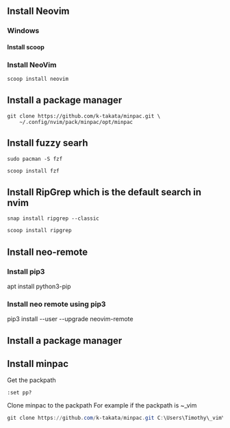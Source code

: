 ## Install Neovim
### Windows
#### Install scoop

### Install NeoVim
```powershell
scoop install neovim
```
## Install a package manager
```shell
git clone https://github.com/k-takata/minpac.git \
    ~/.config/nvim/pack/minpac/opt/minpac
```

## Install fuzzy searh
```shell
sudo pacman -S fzf
```
```powershell
scoop install fzf
```

 ## Install RipGrep which is the default search in nvim
 ```shell
 snap install ripgrep --classic
 ```
 ```powershell
 scoop install ripgrep
 ```

## Install neo-remote 
### Install pip3
apt install python3-pip

### Install neo remote using pip3
pip3 install --user --upgrade neovim-remote




## Install a package manager

## Install minpac
Get the packpath
```vimcommand
:set pp?
```

Clone minpac to the packpath
For example if the packpath is ~\_vim

```powershell
git clone https://github.com/k-takata/minpac.git C:\Users\Timothy\_vim\pack\minpac\opt\minpac
```
